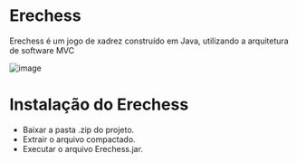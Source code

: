 # Erechess
Erechess é um jogo de xadrez construído em Java, utilizando a arquitetura de software MVC

![image](https://user-images.githubusercontent.com/57549218/232936197-918fe22e-f0ca-4df6-aca6-5d4a3beeb8f5.png)

# Instalação do Erechess
- Baixar a pasta .zip do projeto.
- Extrair o arquivo compactado.
- Executar o arquivo Erechess.jar.
